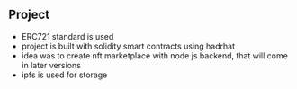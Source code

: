 ## Project

- ERC721 standard is used
- project is built with solidity smart contracts using hadrhat
- idea was to create nft marketplace with node js backend, that will come in later versions
- ipfs is used for storage
